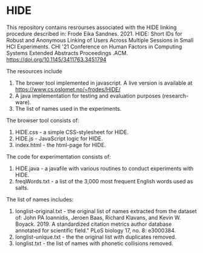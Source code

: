 # HIDE
This repository contains resrourses associated with the HIDE linking procedure described in:
Frode Eika Sandnes. 2021. HIDE: Short IDs for Robust and Anonymous Linking of Users Across Multiple Sessions in Small HCI Experiments. CHI '21 Conference on Human Factors in Computing Systems Extended Abstracts Proceedings .ACM. https://doi.org/10.1145/3411763.3451794

The resources include
1) The brower tool implemented in javascript.  A live version is available at https://www.cs.oslomet.no/~frodes/HIDE/
2) A java implementation for testing and evaluation purposes (research-ware).
3) The list of names used in the experiments.

The browser tool consists of:
1) HIDE.css - a simple CSS-stylesheet for HIDE.
2) HIDE.js - JavaScript logic for HIDE.
3) index.html - the html-page for HIDE.

The code for experimentation consists of:
1) HIDE.java - a javafile with various routines to conduct experiments with HIDE.
2) freqWords.txt - a list of the 3,000 most frequent English words used as salts.

The list of names includes:
1) longlist-original.txt - the original list of names extracted from the dataset of: John PA Ioannidis, Jeroen Baas, Richard Klavans, and Kevin W. Boyack. 2019. A standardized citation metrics author database annotated for scientific field." PLoS biology 17, no. 8: e3000384.
2) longlist-unique.txt - the the original list with duplicates removed.
3) longlist.txt - the list of names with phonetic collisions removed.
